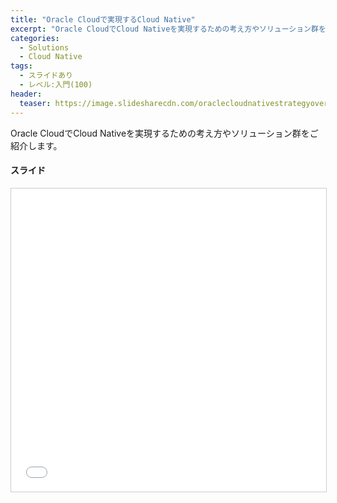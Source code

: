 ```yaml
---
title: "Oracle Cloudで実現するCloud Native"
excerpt: "Oracle CloudでCloud Nativeを実現するための考え方やソリューション群をご紹介します。"
categories:
  - Solutions
  - Cloud Native
tags:
  - スライドあり
  - レベル:入門(100)
header:
  teaser: https://image.slidesharecdn.com/oraclecloudnativestrategyoverview-210528043421/95/oraclecloud-native-1-1024.jpg?cb=1622176680
---
```


Oracle CloudでCloud Nativeを実現するための考え方やソリューション群をご紹介します。

#### スライド

<div style="max-width:768px">

<!-- Speakerdeckから Embeded リンクを取得して貼り付け (ここから) -->
<iframe src="//www.slideshare.net/slideshow/embed_code/key/3tD5UeuWpZ4Bnk" width="595" height="485" frameborder="0" marginwidth="0" marginheight="0" scrolling="no" style="border:1px solid #CCC; border-width:1px; margin-bottom:5px; max-width: 100%;" allowfullscreen> </iframe> <div style="margin-bottom:5px"> <strong> <a href="//www.slideshare.net/oracle4engineer/oraclecloud-native" title="OracleのCloud Native 戦略／ソリューションの特徴" target="_blank"></a> </strong> </div>
<!-- Speakerdeckから Embeded リンクを取得して貼り付け (ここまで) -->

</div>